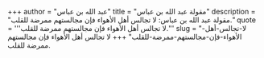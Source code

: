 +++
author = "عبد الله بن عباس"
title = "مقولة عبد الله بن عباس"
description = "مقولة عبد الله بن عباس: لا تجالس أهل الأهواء فإن مجالستهم ممرضة للقلب."
quote = '''لا تجالس أهل الأهواء فإن مجالستهم ممرضة للقلب.''' 
slug = "لا-تجالس-أهل-الأهواء-فإن-مجالستهم-ممرضة-للقلب"
+++
لا تجالس أهل الأهواء فإن مجالستهم ممرضة للقلب.
